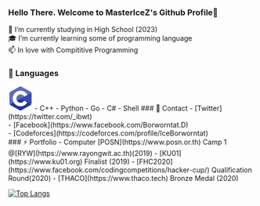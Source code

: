 ### Hello There. Welcome to MasterIceZ's Github Profile👋
 
 🏫 I’m currently studying in High School (2023)<br>
 🎓 I’m currently learning some of programming language <br>
 📫 In love with Compititive Programming<br>
### 💬 Languages
<img src="https://github.com/MasterIceZ/MasterIceZ/blob/master/C.png" width="50" height="50">
 - C++
 - Python
 - Go
 - C#
 - Shell
### 🎫 Contact
 - [Twitter](https://twitter.com/_ibwt)<br> 
 - [Facebook](https://www.facebook.com/Borworntat.D)<br>
 - [Codeforces](https://codeforces.com/profile/IceBorworntat)<br>
### ⚡ Portfolio
 - Computer [POSN](https://www.posn.or.th) Camp 1 @[RYW](https://www.rayongwit.ac.th)(2019)
 - [KU01](https://www.ku01.org) Finalist (2019)
 - [FHC2020](https://www.facebook.com/codingcompetitions/hacker-cup/) Qualification Round(2020)
 - [THACO](https://www.thaco.tech) Bronze Medal (2020)
 
[![Top Langs](https://github-readme-stats.vercel.app/api/top-langs/?username=MasterIceZ&layout=compact)](https://github.com/anuraghazra/github-readme-stats)
